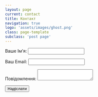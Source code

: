 ```yaml
---
layout: page
current: contact
title: Контакт
navigation: true
logo: 'assets/images/ghost.png'
class: page-template
subclass: 'post page'
---
```


<form name="contact" method="POST" netlify>
  <p>
    <label>Ваше Ім'я: <input type="text" name="name"></label>   
  </p>
  <p>
    <label>Ваш Email: <input type="email" name="email"></label>
  </p>
  <p>
    <label>Повідомлення: <textarea name="message"></textarea></label>
  </p>
  <p>
    <button type="submit">Надіслати</button>
  </p>
</form>


